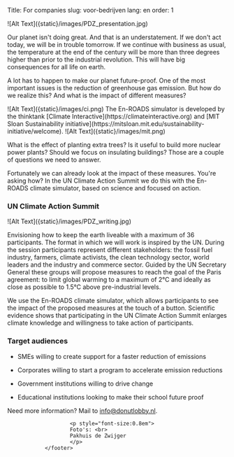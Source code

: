 Title: For companies
slug: voor-bedrijven
lang: en
order: 1


<side-block>
  <side-content>
    ![Alt Text]({static}/images/PDZ_presentation.jpg)
  </side-content>
</side-block>

Our planet isn't doing great. And that is an understatement. If we don't act today, we will be in trouble tomorrow. If we continue with business as usual, the temperature at the end of the century will be more than three degrees higher than prior to the industrial revolution. This will have big consequences for all life on earth.

A lot has to happen to make our planet future-proof. One of the most important issues is the reduction of greenhouse gas emission. But how do we realize this? And what is the impact of different measures?


<side-block>
  <side-content>
![Alt Text]({static}/images/ci.png)
The En-ROADS simulator is developed by the thinktank [Climate Interactive](https://climateinteractive.org) and [MIT Sloan Sustainability initiative](https://mitsloan.mit.edu/sustainability-initiative/welcome).
![Alt Text]({static}/images/mit.png)
  </side-content>
</side-block>

What is the effect of planting extra trees? Is it useful to build more nuclear power plants? Should we focus on insulating buildings? Those are a couple of questions we need to answer.



Fortunately we can already look at the impact of these measures. You're asking how? In the UN Climate Action Summit we do this with the En-ROADS climate simulator, based on science and focused on action.


### UN Climate Action Summit

<side-block>
  <side-content>
    ![Alt Text]({static}/images/PDZ_writing.jpg)
  </side-content>
</side-block>

Envisioning how to keep the earth liveable with a maximum of 36 participants. The format in which we will work is inspired by the UN. During the session participants represent different stakeholders: the fossil fuel industry, farmers, climate activists, the clean technology sector, world leaders and the industry and commerce sector. Guided by the UN Secretary General these groups will propose measures to reach the goal of the Paris agreement: to limit global warming to a maximum of 2°C and ideally as close as possible to 1.5°C above pre-industrial levels.

We use the En-ROADS climate simulator, which allows participants to see the impact of the proposed measures at the touch of a button. Scientific evidence shows that participating in the UN Climate Action Summit enlarges climate knowledge and willingness to take action of participants.


### Target audiences

*	SMEs willing to create support for a faster reduction of emissions

*	Corporates willing to start a program to accelerate emission reductions

*	Government institutions willing to drive change

*	Educational institutions looking to make their school future proof

Need more information? Mail to [info@donutlobby.nl](mailto:info@donutlobby.nl).



 <footer id="contentinfo" class="body">


                        <p style="font-size:0.8em">
                        Foto's: <br>
                        Pakhuis de Zwijger
                        </p>
                </footer>
